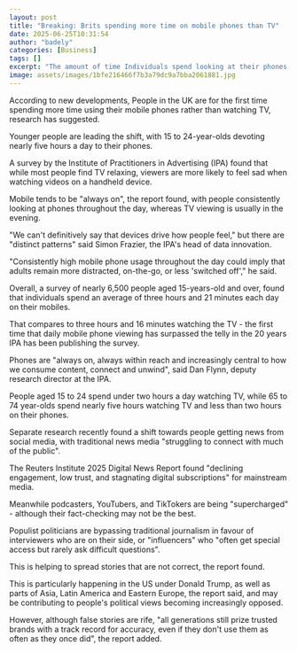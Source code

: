 ```yaml
---
layout: post
title: "Breaking: Brits spending more time on mobile phones than TV"
date: 2025-06-25T10:31:54
author: "badely"
categories: [Business]
tags: []
excerpt: "The amount of time Individuals spend looking at their phones surpasses the telly for the first time."
image: assets/images/1bfe216466f7b3a79dc9a7bba2061881.jpg
---
```


According to new developments, People in the UK are for the first time spending more time using their mobile phones rather than watching TV, research has suggested.

Younger people are leading the shift, with 15 to 24-year-olds devoting nearly five hours a day to their phones.

A survey by the Institute of Practitioners in Advertising (IPA) found that while most people find TV relaxing, viewers are more likely to feel sad when watching videos on a handheld device.

Mobile tends to be "always on", the report found, with people consistently looking at phones throughout the day, whereas TV viewing is usually in the evening.

"We can't definitively say that devices drive how people feel," but there are "distinct patterns" said Simon Frazier, the IPA's head of data innovation.

"Consistently high mobile phone usage throughout the day could imply that adults remain more distracted, on-the-go, or less 'switched off'," he said.

Overall, a survey of nearly 6,500 people aged 15-years-old and over, found that individuals spend an average of three hours and 21 minutes each day on their mobiles.

That compares to three hours and 16 minutes watching the TV - the first time that daily mobile phone viewing has surpassed the telly in the 20 years IPA has been publishing the survey.   

Phones are "always on, always within reach and increasingly central to how we consume content, connect and unwind", said Dan Flynn, deputy research director at the IPA.

People aged 15 to 24 spend under two hours a day watching TV, while 65 to 74 year-olds spend nearly five hours watching TV and less than two hours on their phones.

Separate research recently found a shift towards people getting news from social media, with traditional news media "struggling to connect with much of the public".

The Reuters Institute 2025 Digital News Report found "declining engagement, low trust, and stagnating digital subscriptions" for mainstream media.

Meanwhile podcasters, YouTubers, and TikTokers are being "supercharged" - although their fact-checking may not be the best.

Populist politicians are bypassing traditional journalism in favour of interviewers who are on their side, or "influencers" who "often get special access but rarely ask difficult questions".

This is helping to spread stories that are not correct, the report found.

This is particularly happening in the US under Donald Trump, as well as parts of Asia, Latin America and Eastern Europe, the report said, and may be contributing to people's political views becoming increasingly opposed.

However, although false stories are rife, "all generations still prize trusted brands with a track record for accuracy, even if they don't use them as often as they once did", the report added.

